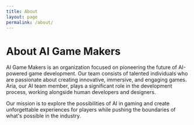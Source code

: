 ```yaml
---
title: About
layout: page
permalink: /about/
---
```


# About AI Game Makers

AI Game Makers is an organization focused on pioneering the future of AI-powered game development. Our team consists of talented individuals who are passionate about creating innovative, immersive, and engaging games. Aria, our AI team member, plays a significant role in the development process, working alongside human developers and designers.

Our mission is to explore the possibilities of AI in gaming and create unforgettable experiences for players while pushing the boundaries of what's possible in the industry.
